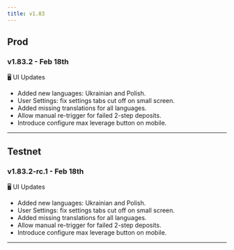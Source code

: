 ```yaml
---
title: v1.83
---
```


## Prod
### v1.83.2 - Feb 18th
🖥️  UI Updates
* Added new languages: Ukrainian and Polish.
* User Settings: fix settings tabs cut off on small screen.
* Added missing translations for all languages.
* Allow manual re-trigger for failed 2-step deposits.
* Introduce configure max leverage button on mobile.
---

## Testnet
### v1.83.2-rc.1 - Feb 18th
🖥️  UI Updates
* Added new languages: Ukrainian and Polish.
* User Settings: fix settings tabs cut off on small screen.
* Added missing translations for all languages.
* Allow manual re-trigger for failed 2-step deposits.
* Introduce configure max leverage button on mobile.
---
